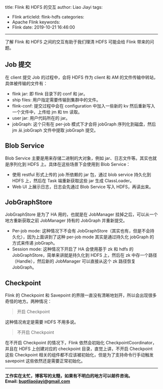 title: Flink 和 HDFS 的交互
author: Liao Jiayi
tags:
  - Flink
articleId: flink-hdfs
categories:
  - Apache Flink
keywords:
  - Flink
date: 2019-10-21 16:46:00
---

了解 Flink 和 HDFS 之间的交互有助于我们理清 HDFS 可能会给 Flink 带来的问题。


## Job 提交
在 client 提交 Job 的过程中，会将 HDFS 作为 client 和 AM 的文件传输中转站，具体被传输的文件有：

* flink jar: 即 flink 目录下的 conf 和 jar。
* ship files: 用户指定需要传输到集群中的文件。
* flink-conf: 提交过程中会在 configuration 中加入一些新的 kv 然后重新写入一个文件中，上传给 jm 和 tm 读取。
* user jar: 用户代码所在的 jar。
* jobGraph: 这个只有在 per-job 模式下才会将 jobGraph 序列化到磁盘，然后 jm 从 jobGraph 文件中提取 jobGraph 提交。

## Blob Service

Blob Service 主要是用来存储二进制的大对象，例如 jar、日志文件等。其实也就是序列化到 HDFS 上。具体在这些场景下会使用到 Blob Service：

* 使用 restful 形式上传的 job 所依赖的 jar 包，通过 blob service 持久化到 HDFS 上，然后在 Task 端重新获取这些 jar 生成 ClassLoader。
* Web UI 上展示日志，日志会先通过 Blob Service 写入 HDFS，再读出来。

## JobGraphStore

JobGraphStore 是为了 HA 用的，也就是在 JobManager 挂掉之后，可以从一个地方重新获取之前 JobManager 持有的 JobGraph 并重新提交。

* Per-job mode: 这种情况下不会有 JobGraphStore（其实也有，但是不会持久化），因为上面讲到了这种 per-job mode 其实是通过持久化 jobGraph 的方式来传递 jobGraph。
* Session mode: 这种情况下开启了 HA 会使用基于 zk 和 hdfs 的 JobGraphStore，简单来讲就是持久化到 HDFS 上，然后在 zk 中存一个路径（Handle），然后新的 JobManager 可以直接从这个 zk 路径恢复 JobGraph。

## Checkpoint

Flink 的 Checkpoint 和 Savepoint 的界限一直没有清晰地划开，所以会出现很多奇怪的地方。两种情况：

> 开启 Checkpoint

这种情况肯定是需要 HDFS 不用多说。

> 不开启 Checkpoint

在不开启 Checkpoint 的情况下，Flink 依然会初始化 CheckpointCoordinator，并且在 HDFS 上创建对应的 checkpoint 目录，直觉上讲，不开启 Checkpoint 这些 Checkpoint 相关的组件都不应该被初始化，但是为了支持命令行手动触发 savepoint 这些依然还是需要正常初始化。




***

**工作实在太忙，博客写的太糙，如果有不明白的地方可以邮件咨询。**   
**Email: buptliaojiayi@gmail.com**










